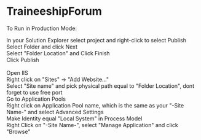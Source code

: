 # TraineeshipForum
To Run in Production Mode:

In your Solution Explorer select project and right-click to select Publish <br>
Select Folder and click Next <br>
Select "Folder Location" and Click Finish <br>
Click Publish <br><br>
Open IIS <br>
Right click on "Sites" -> "Add Website..." <br>
Select "Site name" and pick physical path equal to "Folder Location", dont forget to use free port <br>
Go to Application Pools <br>
Right click on Application Pool name, which is the same as your "-Site Name-" and select Advanced Settings <br>
Make Identity equal "Local System" in Process Model <br>
Right Click on "-Site Name-", select "Manage Application" and click "Browse" <br>






